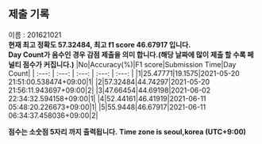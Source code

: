 


  
## 제출 기록  
이름 : 201621021  
**현재 최고 정확도 57.32484, 최고 f1 score 46.67917 입니다.**  
**Day Count가 음수인 경우 감점 제출을 의미 합니다.(해당 날짜에 많이 제출 할 수록 페널티 점수가 커집니다.)**
|No|Accuracy(%)|F1 score|Submission Time|Day Count|
| :---: | :---: | :---: | :---: | :---: |
|1|25.47771|19.1575|2021-05-20 21:51:00.538474+09:00|1|
|2|57.32484|44.74297|2021-05-20 21:56:11.943697+09:00|2|
|3|47.66454|44.69198|2021-06-02 22:34:32.594158+09:00|1|
|4|52.44161|46.41919|2021-06-11 05:48:20.226673+09:00|1|
|5|55.9448|46.67917|2021-06-11 06:34:37.458036+09:00|2|


**점수는 소숫점 5자리 까지 출력됩니다.**
**Time zone is seoul,korea (UTC+9:00)**
